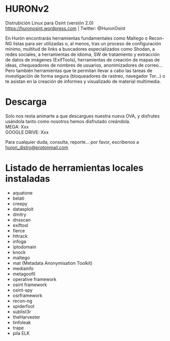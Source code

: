 # HURONv2
Distrubición Linux para Osint (versión 2.0)</br>
https://huronosint.wordpress.com  |  Twitter: @HuronOsint

En Hurón encontrarás herramientas fundamentales como Maltego o Recon-NG listas para ser utilizadas o, al menos, tras un proceso de configuración mínimo, multitud de links a buscadores especializados como Shodan, a redes sociales, a herramientas de idioma, SW de tratamiento y extracción de datos de imágenes (ExifTools), herramientas de creación de mapas de ideas, chequeadores de nombres de usuarios, anonimizadores de correo… Pero también herramientas que te permitan llevar a cabo las tareas de investigación de forma segura (bloqueadores de rastreo, navegador Tor…) o te asistan en la creación de informes y visualizado de material multimedia.

# Descarga
Solo nos resta animarte a que descargues nuestra nueva OVA, y disfrutes usándola tanto como nosotros hemos disfrutado creándola.</br>
MEGA: Xxx </br>
GOOGLE DRIVE: Xxx

Para cualquier duda, consulta, reporte... por favor, escríbenos a huron_distro@protonmail.com

# Listado de herramientas locales instaladas
- aquatone
- belati
- creepy
- datasploit
- dmitry
- dnsscan
- exiftool
- fierce
- httrack
- infoga
- iptodomain
- knock
- maltego
- mat (Metadata Anonymisation Toolkit)
- mediainfo
- metagoofil
- operative framework
- osint framework
- osint-spy
- osrframework
- recon-ng
- spiderfoot
- sublist3r
- theHarvester
- tinfoleak
- trape
- pila ELK
